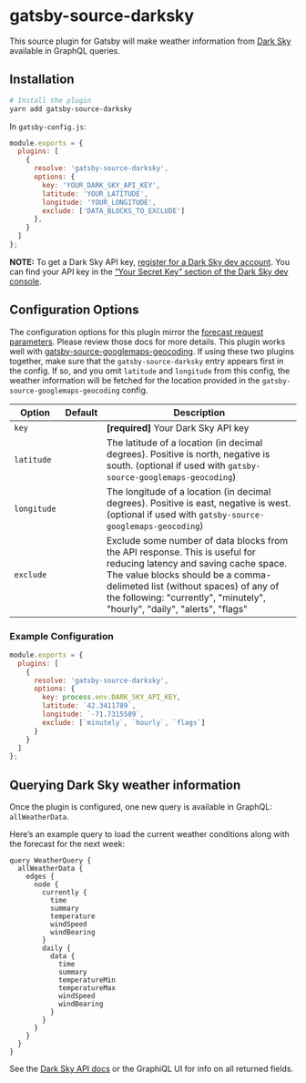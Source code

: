 # gatsby-source-darksky

This source plugin for Gatsby will make weather information from [Dark Sky](https://darksky.net/) available in GraphQL queries.

## Installation

```sh
# Install the plugin
yarn add gatsby-source-darksky
```

In `gatsby-config.js`:

```js
module.exports = {
  plugins: [
    {
      resolve: 'gatsby-source-darksky',
      options: {
        key: 'YOUR_DARK_SKY_API_KEY',
        latitude: 'YOUR_LATITUDE',
        longitude: 'YOUR_LONGITUDE',
        exclude: ['DATA_BLOCKS_TO_EXCLUDE']
      },
    }
  ]
};
```

**NOTE:** To get a Dark Sky API key, [register for a Dark Sky dev account](https://darksky.net/dev). You can find your API key in the [“Your Secret Key” section of the Dark Sky dev console](https://darksky.net/dev/account).

## Configuration Options

The configuration options for this plugin mirror the [forecast request parameters](https://darksky.net/dev/docs). Please review those docs for more details. This plugin works well with [gatsby-source-googlemaps-geocoding](https://github.com/Matt-Dionis/gatsby-source-googlemaps-geocoding). If using these two plugins together, make sure that the `gatsby-source-darksky` entry appears first in the config. If so, and you omit `latitude` and `longitude` from this config, the weather information will be fetched for the location provided in the `gatsby-source-googlemaps-geocoding` config.

| Option           | Default   | Description                                                                                                                                                                                                                                                                |
| ---------------- | --------- | -------------------------------------------------------------------------------------------------------------------------------------------------------------------------------------------------------------------------------------------------------------------------- |
| `key`            |           | **[required]** Your Dark Sky API key                                                                                                                                                                                                                                        |
| `latitude`       |           | The latitude of a location (in decimal degrees). Positive is north, negative is south. (optional if used with `gatsby-source-googlemaps-geocoding`)                                                                                                                                             |
| `longitude`       |           | The longitude of a location (in decimal degrees). Positive is east, negative is west. (optional if used with `gatsby-source-googlemaps-geocoding`)                                                                                                |
| `exclude`     |      | Exclude some number of data blocks from the API response. This is useful for reducing latency and saving cache space. The value blocks should be a comma-delimeted list (without spaces) of any of the following: "currently", "minutely", "hourly", "daily", "alerts", "flags"                                                                                                                                                                                 |

### Example Configuration

```js
module.exports = {
  plugins: [
    {
      resolve: 'gatsby-source-darksky',
      options: {
        key: process.env.DARK_SKY_API_KEY,
        latitude: `42.3411789`,
        longitude: `-71.7315589`,
        exclude: [`minutely`, `hourly`, `flags`]
      }
    }
  ]
};
```

## Querying Dark Sky weather information

Once the plugin is configured, one new query is available in GraphQL: `allWeatherData`.

Here’s an example query to load the current weather conditions along with the forecast for the next week:

```gql
query WeatherQuery {
  allWeatherData {
    edges {
      node {
        currently {
          time
          summary
          temperature
          windSpeed
          windBearing
        }
        daily {
          data {
            time
            summary
            temperatureMin
            temperatureMax
            windSpeed
            windBearing
          }
        }
      }
    }
  }
}
```

See the [Dark Sky API docs](https://darksky.net/dev/docs) or the GraphiQL UI for info on all returned fields.
